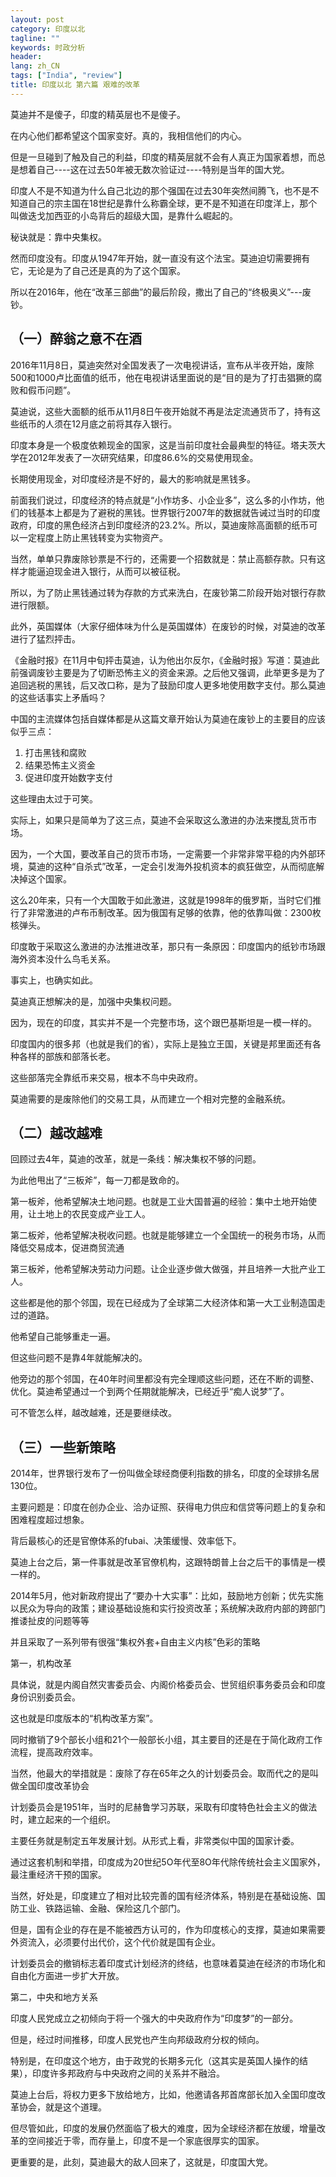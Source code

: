 ```yaml
---
layout: post
category: 印度以北
tagline: ""
keywords: 时政分析
header:
lang: zh_CN 
tags: ["India", "review"]
title: 印度以北 第六篇 艰难的改革
---
```


莫迪并不是傻子，印度的精英层也不是傻子。

在内心他们都希望这个国家变好。真的，我相信他们的内心。

但是一旦碰到了触及自己的利益，印度的精英层就不会有人真正为国家着想，而总是想着自己----这在过去50年被无数次验证过----特别是当年的国大党。

印度人不是不知道为什么自己北边的那个强国在过去30年突然间腾飞，也不是不知道自己的宗主国在18世纪是靠什么称霸全球，更不是不知道在印度洋上，那个叫做迭戈加西亚的小岛背后的超级大国，是靠什么崛起的。

秘诀就是：靠中央集权。

然而印度没有。印度从1947年开始，就一直没有这个法宝。莫迪迫切需要拥有它，无论是为了自己还是真的为了这个国家。

所以在2016年，他在“改革三部曲”的最后阶段，撒出了自己的“终极奥义”---废钞。

## （一）醉翁之意不在酒

2016年11月8日，莫迪突然对全国发表了一次电视讲话，宣布从半夜开始，废除500和1000卢比面值的纸币，他在电视讲话里面说的是“目的是为了打击猖獗的腐败和假币问题”。

莫迪说，这些大面额的纸币从11月8日午夜开始就不再是法定流通货币了，持有这些纸币的人须在12月底之前将其存入银行。

印度本身是一个极度依赖现金的国家，这是当前印度社会最典型的特征。塔夫茨大学在2012年发表了一次研究结果，印度86.6%的交易使用现金。

长期使用现金，对印度经济是不好的，最大的影响就是黑钱多。

前面我们说过，印度经济的特点就是“小作坊多、小企业多”，这么多的小作坊，他们的钱基本上都是为了避税的黑钱。世界银行2007年的数据就告诫过当时的印度政府，印度的黑色经济占到印度经济的23.2%。所以，莫迪废除高面额的纸币可以一定程度上防止黑钱转变为实物资产。

当然，单单只靠废除钞票是不行的，还需要一个招数就是：禁止高额存款。只有这样才能逼迫现金进入银行，从而可以被征税。

所以，为了防止黑钱通过转为存款的方式来洗白，在废钞第二阶段开始对银行存款进行限额。

此外，英国媒体（大家仔细体味为什么是英国媒体）在废钞的时候，对莫迪的改革进行了猛烈抨击。

《金融时报》在11月中旬抨击莫迪，认为他出尔反尔，《金融时报》写道：莫迪此前强调废钞主要是为了切断恐怖主义的资金来源。之后他又强调，此举更多是为了追回逃税的黑钱，后又改口称，是为了鼓励印度人更多地使用数字支付。那么莫迪的这些话事实上矛盾吗？

中国的主流媒体包括自媒体都是从这篇文章开始认为莫迪在废钞上的主要目的应该似乎三点：

1.	打击黑钱和腐败
2.	结果恐怖主义资金
3.	促进印度开始数字支付

这些理由太过于可笑。

实际上，如果只是简单为了这三点，莫迪不会采取这么激进的办法来搅乱货币市场。

因为，一个大国，要改革自己的货币市场，一定需要一个非常非常平稳的内外部环境，莫迪的这种“自杀式”改革，一定会引发海外投机资本的疯狂做空，从而彻底解决掉这个国家。

这么20年来，只有一个大国敢于如此激进，这就是1998年的俄罗斯，当时它们推行了非常激进的卢布币制改革。因为俄国有足够的依靠，他的依靠叫做：2300枚核弹头。

印度敢于采取这么激进的办法推进改革，那只有一条原因：印度国内的纸钞市场跟海外资本没什么鸟毛关系。

事实上，也确实如此。

莫迪真正想解决的是，加强中央集权问题。

因为，现在的印度，其实并不是一个完整市场，这个跟巴基斯坦是一模一样的。

印度国内的很多邦（也就是我们的省），实际上是独立王国，关键是邦里面还有各种各样的部族和部落长老。

这些部落完全靠纸币来交易，根本不鸟中央政府。

莫迪需要的是废除他们的交易工具，从而建立一个相对完整的金融系统。

## （二）越改越难

回顾过去4年，莫迪的改革，就是一条线：解决集权不够的问题。

为此他甩出了“三板斧”，每一刀都是致命的。

第一板斧，他希望解决土地问题。也就是工业大国普遍的经验：集中土地开始使用，让土地上的农民变成产业工人。

第二板斧，他希望解决税收问题。也就是能够建立一个全国统一的税务市场，从而降低交易成本，促进商贸流通

第三板斧，他希望解决劳动力问题。让企业逐步做大做强，并且培养一大批产业工人。

这些都是他的那个邻国，现在已经成为了全球第二大经济体和第一大工业制造国走过的道路。

他希望自己能够重走一遍。

但这些问题不是靠4年就能解决的。

他旁边的那个邻国，在40年时间里都没有完全理顺这些问题，还在不断的调整、优化。莫迪希望通过一个到两个任期就能解决，已经近乎“痴人说梦”了。

可不管怎么样，越改越难，还是要继续改。

## （三）一些新策略

2014年，世界银行发布了一份叫做全球经商便利指数的排名，印度的全球排名居130位。

主要问题是：印度在创办企业、洽办证照、获得电力供应和信贷等问题上的复杂和困难程度超过想象。

背后最核心的还是官僚体系的fubai、决策缓慢、效率低下。

莫迪上台之后，第一件事就是改革官僚机构，这跟特朗普上台之后干的事情是一模一样的。

2014年5月，他对新政府提出了“要办十大实事”：比如，鼓励地方创新；优先实施以民众为导向的政策；建设基础设施和实行投资改革；系统解决政府内部的跨部门推诿扯皮的问题等等

并且采取了一系列带有很强“集权外套+自由主义内核”色彩的策略

第一，机构改革

具体说，就是内阁自然灾害委员会、内阁价格委员会、世贸组织事务委员会和印度身份识别委员会。

这也就是印度版本的“机构改革方案”。

同时撤销了9个部长小组和21个一般部长小组，其主要目的还是在于简化政府工作流程，提高政府效率。

当然，他最大的举措就是：废除了存在65年之久的计划委员会。取而代之的是叫做全国印度改革协会

计划委员会是1951年，当时的尼赫鲁学习苏联，采取有印度特色社会主义的做法时，建立起来的一个组织。

主要任务就是制定五年发展计划。从形式上看，非常类似中国的国家计委。

通过这套机制和举措，印度成为20世纪5O年代至8O年代除传统社会主义国家外，最注重经济干预的国家。

当然，好处是，印度建立了相对比较完善的国有经济体系，特别是在基础设施、国防工业、铁路运输、金融、保险这几个部门。

但是，国有企业的存在是不能被西方认可的，作为印度核心的支撑，莫迪如果需要外资流入，必须要付出代价，这个代价就是国有企业。

计划委员会的撤销标志着印度式计划经济的终结，也意味着莫迪在经济的市场化和自由化方面进一步扩大开放。

第二，中央和地方关系

印度人民党成立之初倾向于将一个强大的中央政府作为“印度梦”的一部分。

但是，经过时间推移，印度人民党也产生向邦级政府分权的倾向。

特别是，在印度这个地方，由于政党的长期多元化（这其实是英国人操作的结果），印度许多邦政府与中央政府之间的关系并不融洽。

莫迪上台后，将权力更多下放给地方，比如，他邀请各邦首席部长加入全国印度改革协会，就是这个道理。

但尽管如此，印度的发展仍然面临了极大的难度，因为全球经济都在放缓，增量改革的空间接近于零，而存量上，印度不是一个家底很厚实的国家。

更重要的是，此刻，莫迪最大的敌人回来了，这就是，印度国大党。

